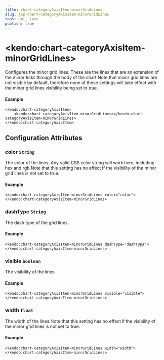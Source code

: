 ```yaml
---
title: chart-categoryAxisItem-minorGridLines
slug: jsp-chart-categoryAxisItem-minorGridLines
tags: api, java
publish: true
---
```


# \<kendo:chart-categoryAxisItem-minorGridLines\>

Configures the minor grid lines.  These are the lines that are an extension of the minor ticks through
the body of the chart.Note that minor grid lines are not visible by default, therefore none of these settings will take effect with the minor grid lines visibility being set to true.

#### Example
    <kendo:chart-categoryAxisItem>
        <kendo:chart-categoryAxisItem-minorGridLines></kendo:chart-categoryAxisItem-minorGridLines>
    </kendo:chart-categoryAxisItem>

## Configuration Attributes

### color `String`

The color of the lines. Any valid CSS color string will work here, including hex and
rgb.Note that this setting has no effect if the visibility of the minor
grid lines is not set to true.

#### Example
    <kendo:chart-categoryAxisItem-minorGridLines color="color">
    </kendo:chart-categoryAxisItem-minorGridLines>

### dashType `String`

The dash type of the grid lines.

#### Example
    <kendo:chart-categoryAxisItem-minorGridLines dashType="dashType">
    </kendo:chart-categoryAxisItem-minorGridLines>

### visible `boolean`

The visibility of the lines.

#### Example
    <kendo:chart-categoryAxisItem-minorGridLines visible="visible">
    </kendo:chart-categoryAxisItem-minorGridLines>

### width `float`

The width of the lines.Note that this setting has no effect if the visibility of the minor
grid lines is not set to true.

#### Example
    <kendo:chart-categoryAxisItem-minorGridLines width="width">
    </kendo:chart-categoryAxisItem-minorGridLines>

